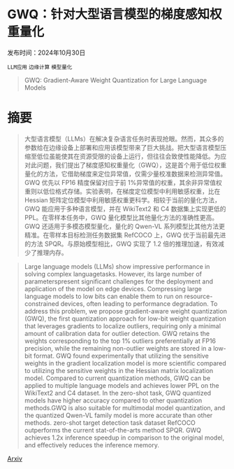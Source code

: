 # GWQ：针对大型语言模型的梯度感知权重量化

发布时间：2024年10月30日

`LLM应用` `边缘计算` `模型量化`

> GWQ: Gradient-Aware Weight Quantization for Large Language Models

# 摘要

> 大型语言模型（LLMs）在解决复杂语言任务时表现抢眼。然而，其众多的参数给在边缘设备上部署和应用该模型带来了巨大挑战。把大型语言模型压缩至低位虽能使其在资源受限的设备上运行，但往往会致使性能降低。为应对此问题，我们提出了梯度感知权重量化（GWQ），这是首个用于低位权重量化的方法，它借助梯度来定位异常值，仅需少量校准数据来检测异常值。GWQ 优先以 FP16 精度保留对应于前 1%异常值的权重，其余非异常值权重则以低位格式存储。实验表明，在梯度定位模型中利用敏感权重，比在 Hessian 矩阵定位模型中利用敏感权重更科学。相较于当前的量化方法，GWQ 能应用于多种语言模型，并在 WikiText2 和 C4 数据集上实现更低的 PPL。在零样本任务中，GWQ 量化模型比其他量化方法的准确性更高。GWQ 还适用于多模态模型量化，量化的 Qwen-VL 系列模型比其他方法更精准。在零样本目标检测任务数据集 RefCOCO 上，GWQ 优于当前最先进的方法 SPQR。与原始模型相比，GWQ 实现了 1.2 倍的推理加速，有效减少了推理内存。

> Large language models (LLMs) show impressive performance in solving complex languagetasks. However, its large number of parameterspresent significant challenges for the deployment and application of the model on edge devices. Compressing large language models to low bits can enable them to run on resource-constrained devices, often leading to performance degradation. To address this problem, we propose gradient-aware weight quantization (GWQ), the first quantization approach for low-bit weight quantization that leverages gradients to localize outliers, requiring only a minimal amount of calibration data for outlier detection. GWQ retains the weights corresponding to the top 1% outliers preferentially at FP16 precision, while the remaining non-outlier weights are stored in a low-bit format. GWQ found experimentally that utilizing the sensitive weights in the gradient localization model is more scientific compared to utilizing the sensitive weights in the Hessian matrix localization model. Compared to current quantization methods, GWQ can be applied to multiple language models and achieves lower PPL on the WikiText2 and C4 dataset. In the zero-shot task, GWQ quantized models have higher accuracy compared to other quantization methods.GWQ is also suitable for multimodal model quantization, and the quantized Qwen-VL family model is more accurate than other methods. zero-shot target detection task dataset RefCOCO outperforms the current stat-of-the-arts method SPQR. GWQ achieves 1.2x inference speedup in comparison to the original model, and effectively reduces the inference memory.

[Arxiv](https://arxiv.org/abs/2411.00850)